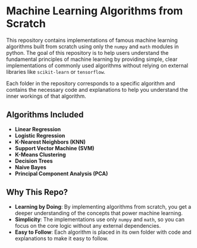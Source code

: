 # Machine Learning Algorithms from Scratch

This repository contains implementations of famous machine learning algorithms built from scratch using only the `numpy` and `math` modules in python. The goal of this repository is to help users understand the fundamental principles of machine learning by providing simple, clear implementations of commonly used algorithms without relying on external libraries like `scikit-learn` or `tensorflow`.

Each folder in the repository corresponds to a specific algorithm and contains the necessary code and explanations to help you understand the inner workings of that algorithm.

## Algorithms Included

- **Linear Regression**
- **Logistic Regression**
- **K-Nearest Neighbors (KNN)**
- **Support Vector Machine (SVM)**
- **K-Means Clustering**
- **Decision Trees**
- **Naive Bayes**
- **Principal Component Analysis (PCA)**

## Why This Repo?

- **Learning by Doing**: By implementing algorithms from scratch, you get a deeper understanding of the concepts that power machine learning.
- **Simplicity**: The implementations use only `numpy` and `math`, so you can focus on the core logic without any external dependencies.
- **Easy to Follow**: Each algorithm is placed in its own folder with code and explanations to make it easy to follow.


